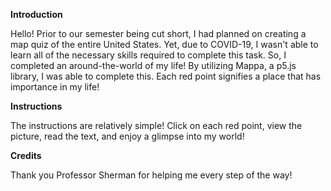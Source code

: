 **Introduction** 

Hello! Prior to our semester being cut short, I had planned on creating a map quiz of the entire United States. 
Yet, due to COVID-19, I wasn't able to learn all of the necessary skills required to complete this task. So, 
I completed an around-the-world of my life! By utilizing Mappa, a p5.js library, I was able to complete this.
Each red point signifies a place that has importance in my life! 

**Instructions** 

The instructions are relatively simple! Click on each red point, view the picture, read the text, and 
enjoy a glimpse into my world! 

**Credits** 

Thank you Professor Sherman for helping me every step of the way! 
